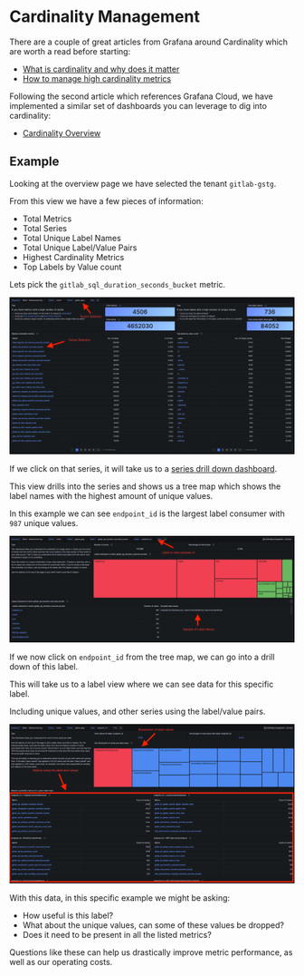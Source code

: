 # Cardinality Management

There are a couple of great articles from Grafana around Cardinality which are worth a read before starting:

- [What is cardinality and why does it matter](https://grafana.com/blog/2022/02/15/what-are-cardinality-spikes-and-why-do-they-matter/)
- [How to manage high cardinality metrics](https://grafana.com/blog/2022/10/20/how-to-manage-high-cardinality-metrics-in-prometheus-and-kubernetes/)

Following the second article which references Grafana Cloud, we have implemented a similar set of dashboards you can leverage to dig into cardinality:

- [Cardinality Overview](https://dashboards.gitlab.net/d/cardinality-management/mimir-cardinality-overview?orgId=1)

## Example

Looking at the overview page we have selected the tenant `gitlab-gstg`.

From this view we have a few pieces of information:

- Total Metrics
- Total Series
- Total Unique Label Names
- Total Unique Label/Value Pairs
- Highest Cardinality Metrics
- Top Labels by Value count

Lets pick the `gitlab_sql_duration_seconds_bucket` metric.

![cardinality-overview](./img/cardinality-overview.png)

If we click on that series, it will take us to a [series drill down dashboard](https://dashboards.gitlab.net/goto/e_lh7ahIR?orgId=1).

This view drills into the series and shows us a tree map which shows the label names with the highest amount of unique values.

In this example we can see `endpoint_id` is the largest label consumer with `987` unique values.

![cardinality-metrics](./img/cardinality-metrics.png)

If we now click on `endpoint_id` from the tree map, we can go into a drill down of this label.

This will take us to a label view where we can see data for this specific label.

Including unique values, and other series using the label/value pairs.

![cardinality-labels](./img/cardinality-labels.png)

With this data, in this specific example we might be asking:

- How useful is this label?
- What about the unique values, can some of these values be dropped?
- Does it need to be present in all the listed metrics?

Questions like these can help us drastically improve metric performance, as well as our operating costs.
